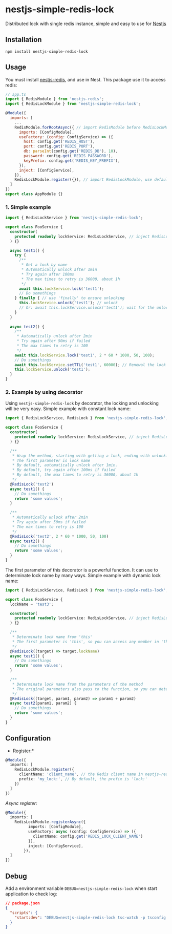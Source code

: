 # nestjs-simple-redis-lock
Distributed lock with single redis instance, simple and easy to use for [Nestjs](https://github.com/nestjs/nest)

## Installation
```
npm install nestjs-simple-redis-lock
```

## Usage
You must install [nestjs-redis](https://github.com/kyknow/nestjs-redis), and use in Nest. This package use it to access redis:
```JavaScript
// app.ts
import { RedisModule } from 'nestjs-redis';
import { RedisLockModule } from 'nestjs-simple-redis-lock';

@Module({
  imports: [
    ...
    RedisModule.forRootAsync({ // import RedisModule before RedisLockModule
      imports: [ConfigModule],
      useFactory: (config: ConfigService) => ({
        host: config.get('REDIS_HOST'),
        port: config.get('REDIS_PORT'),
        db: parseInt(config.get('REDIS_DB'), 10),
        password: config.get('REDIS_PASSWORD'),
        keyPrefix: config.get('REDIS_KEY_PREFIX'),
      }),
      inject: [ConfigService],
    }),
    RedisLockModule.register({}), // import RedisLockModule, use default configuration
  ]
})
export class AppModule {}
```
### 1. Simple example
```TypeScript
import { RedisLockService } from 'nestjs-simple-redis-lock';

export class FooService {
  constructor(
    protected readonly lockService: RedisLockService, // inject RedisLockService 
  ) {}

  async test1() {
    try {
      /**
       * Get a lock by name
       * Automatically unlock after 1min
       * Try again after 100ms
       * The max times to retry is 36000, about 1h
       */
      await this.lockService.lock('test1');
      // Do somethings
    } finally { // use 'finally' to ensure unlocking
      this.lockService.unlock('test1'); // unlock
      // Or: await this.lockService.unlock('test1'); wait for the unlocking
    }
  }
  
  async test2() {
    /**
     * Automatically unlock after 2min
     * Try again after 50ms if failed
     * The max times to retry is 100
     */
    await this.lockService.lock('test1', 2 * 60 * 1000, 50, 100);
    // Do somethings
    await this.lockService.setTTL('test1', 60000); // Renewal the lock when the program is very time consuming, avoiding automatically unlock
    this.lockService.unlock('test1');
  }
}
```

### 2. Example by using decorator
Using `nestjs-simple-redis-lock` by decorator, the locking and unlocking will be very easy.
Simple example with constant lock name:
```TypeScript
import { RedisLockService, RedisLock } from 'nestjs-simple-redis-lock';

export class FooService {
  constructor(
    protected readonly lockService: RedisLockService, // inject RedisLockService 
  ) {}

  /**
   * Wrap the method, starting with getting a lock, ending with unlocking
   * The first parameter is lock name
   * By default, automatically unlock after 1min.
   * By default, try again after 100ms if failed
   * By default, the max times to retry is 36000, about 1h
   */
  @RedisLock('test2')
  async test1() {
    // Do somethings
    return 'some values';
  }

  /**
   * Automatically unlock after 2min
   * Try again after 50ms if failed
   * The max times to retry is 100
   */ 
  @RedisLock('test2', 2 * 60 * 1000, 50, 100)
  async test2() {
    // Do somethings
    return 'some values';
  }
}
```

The first parameter of this decorator is a powerful function. It can use to determinate lock name by many ways. 
Simple example with dynamic lock name:
```TypeScript
import { RedisLockService, RedisLock } from 'nestjs-simple-redis-lock';

export class FooService {
  lockName = 'test3';

  constructor(
    protected readonly lockService: RedisLockService, // inject RedisLockService 
  ) {}

  /**
   * Determinate lock name from 'this'
   * The first parameter is 'this', so you can access any member in 'this' for create a dynamic lock name.
   */
  @RedisLock((target) => target.lockName)
  async test1() {
    // Do somethings
    return 'some values';
  }

  /**
   * Determinate lock name from the parameters of the method
   * The original parameters also pass to the function, so you can determinate the lock name by the parameters.
   */
  @RedisLock((target, param1, param2) => param1 + param2)
  async test2(param1, param2) {
    // Do somethings
    return 'some values';
  }
}
```

## Configuration
* Register:*
```TypeScript
@Module({
  imports: [
    RedisLockModule.register({
      clientName: 'client_name', // the Redis client name in nestjs-redis, to use specific Redis client. Default to use default client
      prefix: 'my_lock:', // By default, the prefix is 'lock:'
    })
  ]
})
```
*Async register:*
```TypeScript
@Module({
  imports: [
    RedisLockModule.registerAsync({
          imports: [ConfigModule],
          useFactory: async (config: ConfigService) => ({
            clientName: config.get('REDIS_LOCK_CLIENT_NAME')
          }),
          inject: [ConfigService],
        }),
  ]
})
```

## Debug
Add a environment variable `DEBUG=nestjs-simple-redis-lock` when start application to check log:
```json
// package.json
{
  "scripts": {
    "start:dev": "DEBUG=nestjs-simple-redis-lock tsc-watch -p tsconfig.build.json --onSuccess \"node dist/main.js\"",
  }
}
```
